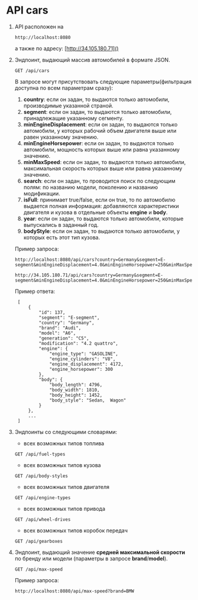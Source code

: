 # API cars

1. API расположен на 
    ```
    http://localhost:8080
    ```
    а также по адресу: [http://34.105.180.71]()
         
1. Эндпоинт, выдающий массив автомобилей в формате JSON.
    ```
    GET /api/cars
    ```
 
    В запросе могут присутствовать следующие параметры(фильтрация доступна по всем параметрам сразу):
    1. **country**: если он задан, то выдаются только автомобили, производимые указанной страной.
    1. **segment**: если он задан, то выдаются только автомобили, принадлежащие указанному сегменту.
    1. **minEngineDisplacement**: если он задан, то выдаются только автомобили, у которых рабочий объем двигателя выше или равен указанному значению.
    1. **minEngineHorsepower**: если он задан, то выдаются только автомобили, мощность которых выше или равна указанному значению.
    1. **minMaxSpeed**: если он задан, то выдаются только автомобили, максимальная скорость которых выше или равна указанному значению.
    1. **search**: если он задан, то проводится поиск по следующим полям: по названию модели, поколению и названию модификации.
    1. **isFull**: принимает true/false, если он true, то по автомобилю выдается полная информация: добавляются характеристики двигателя и кузова в отдельные объекты **engine** и **body**.
    1. **year**: если он задан, то выдаются только автомобили, которые выпускались в заданный год.
    1. **bodyStyle**: если он задан, то выдаются только автомобили, у которых есть этот тип кузова.
    
   Пример запроса:
    ```
    http://localhost:8080/api/cars?country=Germany&segment=E-segment&minEngineDisplacement=4.0&minEngineHorsepower=250&minMaxSpeed=200&search=5&isFull=true
    ```
    ```
    http://34.105.180.71/api/cars?country=Germany&segment=E-segment&minEngineDisplacement=4.0&minEngineHorsepower=250&minMaxSpeed=200&search=5&isFull=true
    ```
   Пример ответа:
   ```
    [
        {
            "id": 137,
            "segment": "E-segment",
            "country": "Germany",
            "brand": "Audi",
            "model": "A6",
            "generation": "C5",
            "modification": "4.2 quattro",
            "engine": {
                "engine_type": "GASOLINE",
                "engine_cylinders": "V8",
                "engine_displacement": 4172,
                "engine_horsepower": 300
            },
            "body": {
                "body_length": 4796,
                "body_width": 1810,
                "body_height": 1452,
                "body_style": "Sedan,  Wagon"
            }
        },
        ...
    ]
   ```
    
1. Эндпоинты со следующими словарями:
   * всех возможных типов топлива
   ```
   GET /api/fuel-types
   ```
   * всех возможных типов кузова
   ```
   GET /api/body-styles
   ```
   * всех возможных типов двигателя 
   ```
   GET /api/engine-types
   ```
   * всех возможных типов привода 
   ```
   GET /api/wheel-drives
   ```
   * всех возможных типов коробок передач 
   ```
   GET /api/gearboxes
   ```   
1. Эндпоинт, выдающий  значение **средней максимальной скорости** по бренду или модели (параметры в запросе **brand**/**model**).
   ```
   GET /api/max-speed
   ```
   Пример запроса:
   ```
   http://localhost:8080/api/max-speed?brand=BMW
   ```